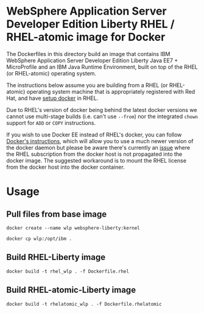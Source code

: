 # WebSphere Application Server Developer Edition Liberty RHEL / RHEL-atomic image for Docker

The Dockerfiles in this directory build an image that contains IBM WebSphere Application Server Developer Edition Liberty Java EE7 + MicroProfile and an IBM Java Runtime Environment, built on top of the RHEL (or RHEL-atomic) operating system.

The instructions below assume you are building from a RHEL (or RHEL-atomic) operating system machine that is appropriately registered with Red Hat, and have [setup docker](https://access.redhat.com/documentation/en-us/red_hat_enterprise_linux_atomic_host/7/html/getting_started_with_containers/get_started_with_docker_formatted_container_images#getting_docker_in_rhel_7) in RHEL.

Due to RHEL's version of docker being behind the latest docker versions we cannot use multi-stage builds (i.e. can't use `--from`) nor the integrated `chown` support for `ADD` or `COPY` instructions.

If you wish to use Docker EE instead of RHEL's docker, you can follow [Docker's instructions](https://docs.docker.com/install/linux/docker-ee/rhel/), which will allow you to use a much newer version of the docker daemon but please be aware there's currently an [issue](https://serverfault.com/questions/809544/redhat-container-on-pure-docker-engine/) where the RHEL subscription from the docker host is not propagated into the docker image.  The suggested workaround is to mount the RHEL license from the docker host into the docker container.

# Usage

## Pull files from base image
`docker create --name wlp websphere-liberty:kernel`

`docker cp wlp:/opt/ibm .`

## Build RHEL-Liberty image
`docker build -t rhel_wlp . -f Dockerfile.rhel`

## Build RHEL-atomic-Liberty image
`docker build -t rhelatomic_wlp . -f Dockerfile.rhelatomic`
